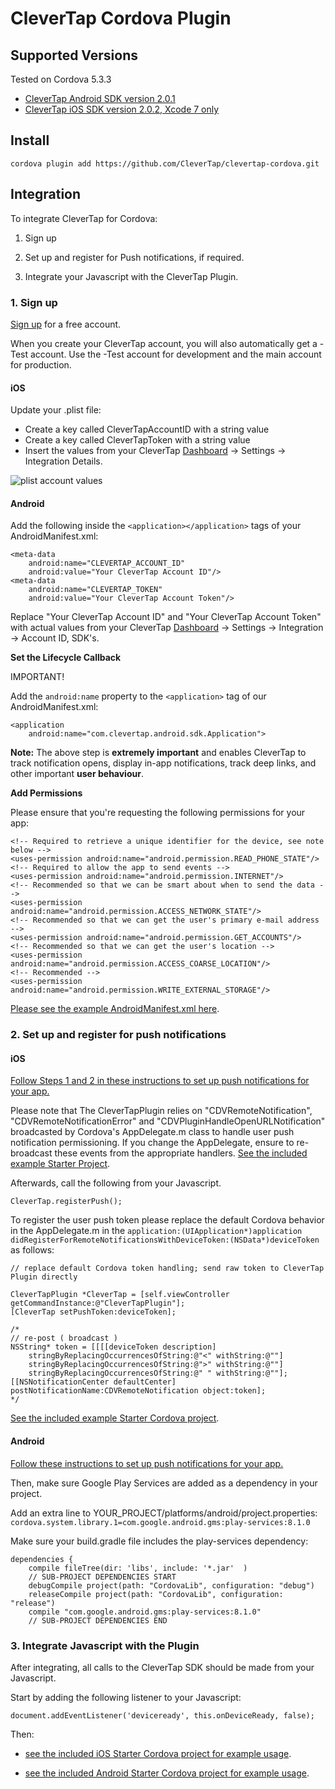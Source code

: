 CleverTap Cordova Plugin
========

## Supported Versions

Tested on Cordova 5.3.3

- [CleverTap Android SDK version 2.0.1](https://github.com/CleverTap/clevertap-android-sdk/releases/tag/2.0.1)
- [CleverTap iOS SDK version 2.0.2, Xcode 7 only](https://github.com/CleverTap/clevertap-ios-sdk/releases/tag/2.0.2)

## Install

```
cordova plugin add https://github.com/CleverTap/clevertap-cordova.git
```

## Integration

To integrate CleverTap for Cordova:

1. Sign up 

2. Set up and register for Push notifications, if required.

3. Integrate your Javascript with the CleverTap Plugin.

### 1. Sign up

[Sign up](http://www.clevertap.com/sign-up/) for a free account.  

When you create your CleverTap account, you will also automatically get a -Test account.  Use the -Test account for development and the main account for production.

#### iOS

Update your .plist file:

* Create a key called CleverTapAccountID with a string value
* Create a key called CleverTapToken with a string value
* Insert the values from your CleverTap [Dashboard](https://dashboard.clevertap.com) -> Settings -> Integration Details.


![plist account values](http://staging.support.wizrocket.com.s3-website-eu-west-1.amazonaws.com/images/integration/plist-account.png)

#### Android

Add the following inside the `<application></application>` tags of your AndroidManifest.xml:  

    <meta-data  
        android:name="CLEVERTAP_ACCOUNT_ID"  
        android:value="Your CleverTap Account ID"/>  
    <meta-data  
        android:name="CLEVERTAP_TOKEN"  
        android:value="Your CleverTap Account Token"/>

Replace "Your CleverTap Account ID" and "Your CleverTap Account Token" with actual values from your CleverTap [Dashboard](https://dashboard.clevertap.com) -> Settings -> Integration -> Account ID, SDK's.

**Set the Lifecycle Callback** 

IMPORTANT!

Add the `android:name` property to the `<application>` tag of our AndroidManifest.xml:

    <application
        android:name="com.clevertap.android.sdk.Application">

**Note:** The above step is **extremely important** and enables CleverTap to track notification opens, display in-app notifications, track deep links, and other important **user behaviour**.

**Add Permissions**

Please ensure that you're requesting the following permissions for your app:

    <!-- Required to retrieve a unique identifier for the device, see note below -->
    <uses-permission android:name="android.permission.READ_PHONE_STATE"/>
    <!-- Required to allow the app to send events -->
    <uses-permission android:name="android.permission.INTERNET"/>
    <!-- Recommended so that we can be smart about when to send the data -->
    <uses-permission android:name="android.permission.ACCESS_NETWORK_STATE"/>
    <!-- Recommended so that we can get the user's primary e-mail address -->
    <uses-permission android:name="android.permission.GET_ACCOUNTS"/>
    <!-- Recommended so that we can get the user's location -->
    <uses-permission android:name="android.permission.ACCESS_COARSE_LOCATION"/>
    <!-- Recommended -->
    <uses-permission android:name="android.permission.WRITE_EXTERNAL_STORAGE"/>

[Please see the example AndroidManifest.xml here](https://github.com/CleverTap/clevertap-cordova/blob/master/Starter/platforms/android/AndroidManifest.xml).

### 2. Set up and register for push notifications

#### iOS

[Follow Steps 1 and 2 in these instructions to set up push notifications for your app.](https://support.clevertap.com/messaging/push-notifications/#ios)

Please note that The CleverTapPlugin relies on "CDVRemoteNotification", "CDVRemoteNotificationError" and "CDVPluginHandleOpenURLNotification" broadcasted by Cordova's AppDelegate.m class to handle user push notification permissioning. If you change the AppDelegate, ensure to re-broadcast these events from the appropriate handlers. [See the included example Starter Project](https://github.com/CleverTap/clevertap-cordova/blob/master/Starter/platforms/ios/CleverTapStarter/Classes/AppDelegate.m).

Afterwards, call the following from your Javascript.

    CleverTap.registerPush();


To register the user push token please replace the default Cordova behavior in the AppDelegate.m in the `application:(UIApplication*)application didRegisterForRemoteNotificationsWithDeviceToken:(NSData*)deviceToken` as follows:

    // replace default Cordova token handling; send raw token to CleverTap Plugin directly
    
    CleverTapPlugin *CleverTap = [self.viewController getCommandInstance:@"CleverTapPlugin"];
    [CleverTap setPushToken:deviceToken];
    
    /*
    // re-post ( broadcast )
    NSString* token = [[[[deviceToken description]
        stringByReplacingOccurrencesOfString:@"<" withString:@""]
        stringByReplacingOccurrencesOfString:@">" withString:@""]
        stringByReplacingOccurrencesOfString:@" " withString:@""];
    [[NSNotificationCenter defaultCenter] postNotificationName:CDVRemoteNotification object:token];
    */
    

[See the included example Starter Cordova project](https://github.com/CleverTap/clevertap-cordova/blob/master/Starter/platforms/ios/CleverTapStarter/Classes/AppDelegate.m).


#### Android

[Follow these instructions to set up push notifications for your app.](https://support.clevertap.com/messaging/push-notifications/#android)

Then, make sure Google Play Services are added as a dependency in your project.   

Add an extra line to YOUR_PROJECT/platforms/android/project.properties: `cordova.system.library.1=com.google.android.gms:play-services:8.1.0`  
 
Make sure your build.gradle file includes the play-services dependency:

    dependencies {
        compile fileTree(dir: 'libs', include: '*.jar'  )
        // SUB-PROJECT DEPENDENCIES START  
        debugCompile project(path: "CordovaLib", configuration: "debug")  
        releaseCompile project(path: "CordovaLib", configuration: "release")  
        compile "com.google.android.gms:play-services:8.1.0"  
        // SUB-PROJECT DEPENDENCIES END   


### 3. Integrate Javascript with the Plugin

After integrating, all calls to the CleverTap SDK should be made from your Javascript.

Start by adding the following listener to your Javascript:

    document.addEventListener('deviceready', this.onDeviceReady, false);

Then:  

- [see the included iOS Starter Cordova project for example usage](https://github.com/CleverTap/clevertap-cordova/blob/master/Starter/platforms/ios/www/js/index.js).   

- [see the included Android Starter Cordova project for example usage](https://github.com/CleverTap/clevertap-cordova/blob/master/Starter/platforms/android/assets/www/js/index.js).

